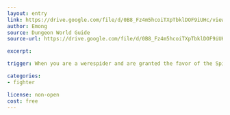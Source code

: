 ```yaml
---
layout: entry
link: https://drive.google.com/file/d/0B8_Fz4m5hcoiTXpTbklDOF9iUHc/view
author: Emong
source: Dungeon World Guide
source-url: https://drive.google.com/file/d/0B8_Fz4m5hcoiTXpTbklDOF9iUHc/view

excerpt:

trigger: When you are a werespider and are granted the favor of the Spider-Mother...

categories:
- fighter

license: non-open
cost: free
---
```

